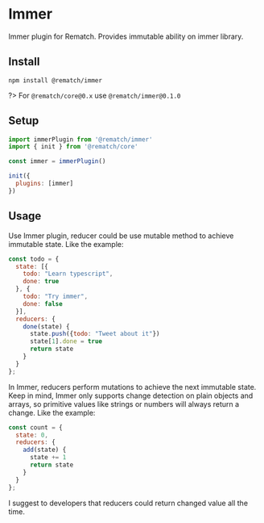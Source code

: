 # Immer

Immer plugin for Rematch. Provides immutable ability on immer library.

## Install

```text
npm install @rematch/immer
```

?> For `@rematch/core@0.x` use `@rematch/immer@0.1.0`

## Setup

```javascript
import immerPlugin from '@rematch/immer'
import { init } from '@rematch/core'

const immer = immerPlugin()

init({
  plugins: [immer]
})
```

## Usage

Use Immer plugin, reducer could be use mutable method to achieve immutable state. Like the example:

```javascript
const todo = {
  state: [{
    todo: "Learn typescript",
    done: true
  }, {
    todo: "Try immer",
    done: false
  }],
  reducers: {
    done(state) {
      state.push({todo: "Tweet about it"})
      state[1].done = true
      return state
    }
  }
};
```

In Immer, reducers perform mutations to achieve the next immutable state. Keep in mind, Immer only supports change detection on plain objects and arrays, so primitive values like strings or numbers will always return a change. Like the example:

```javascript
const count = {
  state: 0,
  reducers: {
    add(state) {
      state += 1
      return state
    }
  }
};
```

I suggest to developers that reducers could return changed value all the time.

